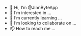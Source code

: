 - 👋 Hi, I’m @JinnByteApp
- 👀 I’m interested in ...
- 🌱 I’m currently learning ...
- 💞️ I’m looking to collaborate on ...
- 📫 How to reach me ...

<!---
JinnByteApp/JinnByteApp is a ✨ special ✨ repository because its `README.md` (this file) appears on your GitHub profile.
You can click the Preview link to take a look at your changes.
--->
